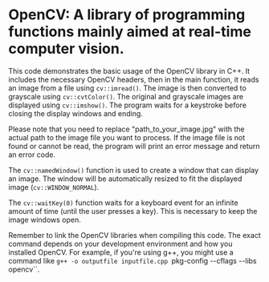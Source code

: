 # OpenCV: A library of programming functions mainly aimed at real-time computer vision.

This code demonstrates the basic usage of the OpenCV library in C++. It includes the necessary OpenCV headers, then in the main function, it reads an image from a file using `cv::imread()`. The image is then converted to grayscale using `cv::cvtColor()`. The original and grayscale images are displayed using `cv::imshow()`. The program waits for a keystroke before closing the display windows and ending.

Please note that you need to replace "path_to_your_image.jpg" with the actual path to the image file you want to process. If the image file is not found or cannot be read, the program will print an error message and return an error code.

The `cv::namedWindow()` function is used to create a window that can display an image. The window will be automatically resized to fit the displayed image (`cv::WINDOW_NORMAL`).

The `cv::waitKey(0)` function waits for a keyboard event for an infinite amount of time (until the user presses a key). This is necessary to keep the image windows open.

Remember to link the OpenCV libraries when compiling this code. The exact command depends on your development environment and how you installed OpenCV. For example, if you're using g++, you might use a command like `g++ -o outputfile inputfile.cpp `pkg-config --cflags --libs opencv``.
